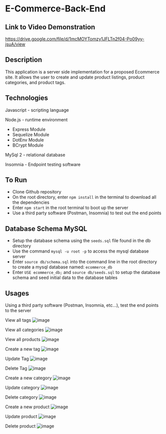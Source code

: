 # E-Commerce-Back-End

## Link to Video Demonstration
https://drive.google.com/file/d/1mcMOYTomzy1JFLTn2f04-Po09yy-jsuA/view

## Description
This application is a server side implementation for a proposed Ecommerce site. It allows the user to create and update product listings, product categories, and product tags.

## Technologies
Javascript - scripting language </br>

Node.js - runtime environment</br>
- Express Module</br>
- Sequelize Module</br>
- DotEnv Module</br>
- BCrypt Module</br>
    
MySql 2 - relational database</br>
  
Insomnia - Endpoint testing software</br>

## To Run
- Clone Github repository
- On the root directory, enter `npm install` in the terminal to download all the dependencies
- Enter `npm start` in the root terminal to boot up the server
- Use a third party software (Postman, Insomnia) to test out the end points

## Database Schema MySQL
- Setup the database schema using the `seeds.sql` file found in the db directory
- Use the command `mysql -u root -p` to access the mysql database server
- Enter `source db/schema.sql` into the command line in the root directory to create a mysql database named: `ecommerce_db`
- Enter `USE ecommerce_db;` and `source db/seeds.sql` to setup the database schema and seed initial data to the database tables 

## Usages
Using a third party software (Postman, Insomnia, etc...), test the end points to the server

View all tags
![image](https://user-images.githubusercontent.com/101683611/182706392-35137ab2-130b-41c0-a094-81209db522a7.png)

View all categories
![image](https://user-images.githubusercontent.com/101683611/182706499-1c55c291-c222-4aa5-ab22-a9141329a689.png)

View all products
![image](https://user-images.githubusercontent.com/101683611/182706550-8f3b2f39-ef20-453a-9077-8e63138380e9.png)

Create a new tag
![image](https://user-images.githubusercontent.com/101683611/182706618-8133acd6-ce87-4b69-9e68-5c775f2aa218.png)

Update Tag
![image](https://user-images.githubusercontent.com/101683611/182706672-fbbff148-d553-4bea-85f2-af29fb99707c.png)

Delete Tag
![image](https://user-images.githubusercontent.com/101683611/182706692-749b4c9e-68d2-4dda-88fd-011b6ef0b3e2.png)

Create a new category
![image](https://user-images.githubusercontent.com/101683611/182706771-0d99eeed-b8c3-460f-a4da-c7ea5d13b1da.png)

Update category
![image](https://user-images.githubusercontent.com/101683611/182706812-0f5f8b2c-442b-4c80-b01e-0161741fa497.png)

Delete category
![image](https://user-images.githubusercontent.com/101683611/182706865-2a991f7c-e75c-4803-bf7e-9641b89bbc5a.png)

Create a new product
![image](https://user-images.githubusercontent.com/101683611/182706922-1eabe3ac-de44-40aa-90cf-172c8a3c16ef.png)

Update product
![image](https://user-images.githubusercontent.com/101683611/182707148-e4aef0d1-726f-4bda-8aef-e5517dc531fe.png)

Delete product
![image](https://user-images.githubusercontent.com/101683611/182707169-078aa0fd-f902-4085-a5f6-a80bd3107878.png)





